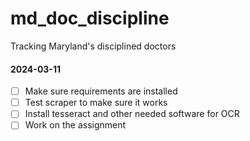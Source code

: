 # md_doc_discipline
Tracking Maryland's disciplined doctors

#### 2024-03-11

- [ ] Make sure requirements are installed
- [ ] Test scraper to make sure it works
- [ ] Install tesseract and other needed software for OCR
- [ ] Work on the assignment
